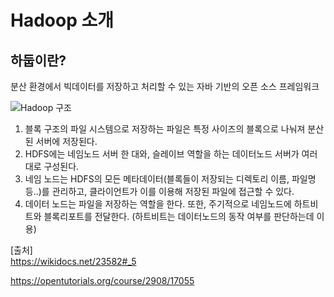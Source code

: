 # Hadoop 소개

## 하둡이란?

분산 환경에서 빅데이터를 저장하고 처리할 수 있는 자바 기반의 오픈 소스 프레임워크

![Hadoop 구조](https://s3-ap-northeast-2.amazonaws.com/opentutorials-user-file/module/2926/6496.png)

1. 블록 구조의 파일 시스템으로 저장하는 파일은 특정 사이즈의 블록으로 나눠져 분산된 서버에 저장된다.
2. HDFS에는 네임노드 서버 한 대와, 슬레이브 역할을 하는 데이터노드 서버가 여러 대로 구성된다.
3. 네임 노드는 HDFS의 모든 메타데이터(블록들이 저장되는 디렉토리 이름, 파일명 등..)를 관리하고, 클라이언트가 이를 이용해 저장된 파일에 접근할 수 있다.
4. 데이터 노드는 파일을 저장하는 역할을 한다. 또한, 주기적으로 네임노드에 하트비트와 블록리포트를 전달한다. (하트비트는 데이터노드의 동작 여부를 판단하는데 이용)

[출처]
<br/>
https://wikidocs.net/23582#_5

https://opentutorials.org/course/2908/17055

